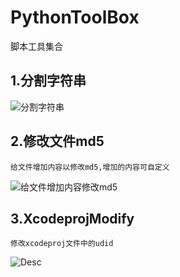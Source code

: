 # PythonToolBox
脚本工具集合


## 1.分割字符串

![分割字符串](https://github.com/iOSCoderMaster/PythonToolBox/blob/master/分割字符串/desc.png)

## 2.修改文件md5


```
给文件增加内容以修改md5,增加的内容可自定义
```
![给文件增加内容修改md5](https://github.com/iOSCoderMaster/PythonToolBox/blob/master/给文件增加内容修改md5/desc.png)


## 3.XcodeprojModify

```
修改xcodeproj文件中的udid
```

![Desc](https://github.com/iOSCoderMaster/PythonToolBox/blob/master/XcodeprojModify/desc.png)